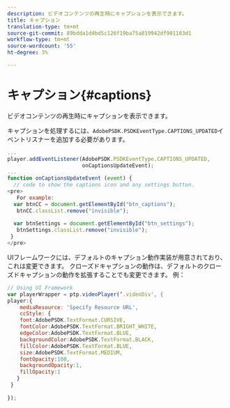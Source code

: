 ```yaml
---
description: ビデオコンテンツの再生時にキャプションを表示できます。
title: キャプション
translation-type: tm+mt
source-git-commit: 89bdda1d4bd5c126f19ba75a819942df901183d1
workflow-type: tm+mt
source-wordcount: '55'
ht-degree: 3%

---
```



# キャプション{#captions}

ビデオコンテンツの再生時にキャプションを表示できます。

キャプションを処理するには、`AdobePSDK.PSDKEventType.CAPTIONS_UPDATED`イベントリスナーを追加する必要があります。

```js
... 
player.addEventListener(AdobePSDK.PSDKEventType.CAPTIONS_UPDATED,  
                        onCaptionsUpdateEvent); 
... 
function onCaptionsUpdateEvent (event) { 
  // code to show the captions icon and any settings button. 
<pre>
   For example: 
  var btnCC = document.getElementById("btn_captions"); 
   btnCC.classList.remove("invisible"); 
   
  var btnSettings = document.getElementById("btn_settings"); 
   btnSettings.classList.remove("invisible"); 
 } 
</pre>
```

UIフレームワークには、デフォルトのキャプション動作実装が用意されており、これは変更できます。 クローズドキャプションの動作は、デフォルトのクローズドキャプションの動作を拡張することでも変更できます。 例：

```js
// Using UI Framework 
var playerWrapper = ptp.videoPlayer(‘.videoDiv', { 
player:{ 
    mediaResource: 'Specify Resource URL', 
    ccStyle: { 
    font:AdobePSDK.TextFormat.CURSIVE, 
    fontColor:AdobePSDK.TextFormat.BRIGHT_WHITE, 
    edgeColor:AdobePSDK.TextFormat.BLUE, 
    backgroundColor:AdobePSDK.TextFormat.BLACK, 
    fillColor:AdobePSDK.TextFormat.BLUE, 
    size:AdobePSDK.TextFormat.MEDIUM, 
    fontOpacity:100, 
    backgroundOpacity:1, 
    fillOpacity:1 
   } 
 } 
 
}); 
```
